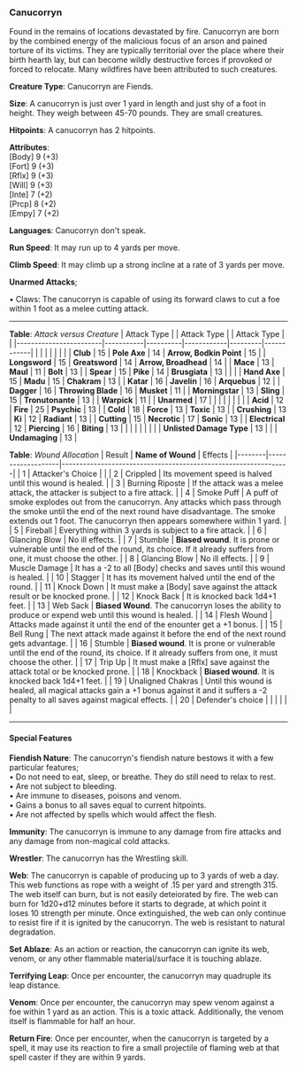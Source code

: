 ### Canucorryn
Found in the remains of locations devastated by fire. Canucorryn are born by the combined energy of the malicious focus of an arson and pained torture of its victims. They are typically territorial over the place where their birth hearth lay, but can become wildly destructive forces if provoked or forced to relocate. Many wildfires have been attributed to such creatures.

**Creature Type**: Canucorryn are Fiends.

**Size**:  A canucorryn is just over 1 yard in length and just shy of a foot in height. They weigh between 45-70 pounds. They are small creatures.

**Hitpoints**: A canucorryn has 2 hitpoints.

**Attributes**:  
[Body] 9 (+3)  
[Fort] 9 (+3)  
[Rflx] 9 (+3)  
[Will] 9 (+3)  
[Inte] 7 (+2)  
[Prcp] 8 (+2)  
[Empy] 7 (+2)  

**Languages**: Canucorryn don't speak.

**Run Speed**: It may run up to 4 yards per move.

**Climb Speed**: It may climb up a strong incline at a rate of 3 yards per move.

**Unarmed Attacks**;

 • Claws: The canucorryn is capable of using its forward claws to cut a foe within 1 foot as a melee cutting attack.

---------------------

**Table**: *Attack versus Creature*
| Attack Type            |           | Attack Type  |        | Attack Type |         |
|------------------------|-----------|----------|------------|---------|------------|
|                        |          |            |         |            |         |
| **Club**                   | 15   | **Pole Axe** | 14     | **Arrow, Bodkin Point**    | 15    |
| **Longsword**              | 15    | **Greatsword** | 14  | **Arrow, Broadhead**       | 14    |
| **Mace**                   | 13    | **Maul** | 11        | **Bolt** | 13    |
| **Spear**                  | 15     | **Pike** | 14       | **Brusgiata** | 13     |  |     |
| **Hand Axe**               | 15     | **Madu**   | 15      | **Chakram** | 13    |
| **Katar**                  | 16     | **Javelin**         | 16    | **Arquebus** | 12    |
| **Dagger**                 | 16     | **Throwing Blade**  | 16    | **Musket** | 11    |
| **Morningstar**            | 13     | **Sling**           | 15    | **Tronutonante** | 13    |
| **Warpick**                | 11     | |  **Unarmed**         | 17   |
|                        |           |          |            |         |            |
| **Acid**                   | 12     | **Fire** | 25     | **Psychic** | 13     |
| **Cold**                   | 18     | **Force** | 13     | **Toxic**  | 13     |
| **Crushing**               | 13     | **Ki** | 12     | **Radiant** | 13     |
| **Cutting**                | 15     | **Necrotic** | 17     | **Sonic** | 13    |
| **Electrical**             | 12     | **Piercing** | 16     | **Biting** | 13    |
|                            |        |              |        |            |       |
| **Unlisted Damage Type** | 13 |    |     | **Undamaging** | 13 |

**Table**: *Wound Allocation*
| Result | **Name of Wound** | Effects                                                        |
|--------|-------------------|----------------------------------------------------------------|
|   1    | Attacker's Choice |                                                                |
|   2    | Crippled          | Its movement speed is halved until this wound is healed.      |
|   3    | Burning Riposte     | If the attack was a melee attack, the attacker is subject to a fire attack. |
|   4    | Smoke Puff       | A puff of smoke explodes out from the canucorryn. Any attacks which pass through the smoke until the end of the next round have disadvantage. The smoke extends out 1 foot. The canucorryn then appears somewhere within 1 yard. |
|   5    | Fireball    | Everything within 3 yards is subject to a fire attack. |
|   6    | Glancing Blow            | No ill effects. |
|   7    | Stumble | **Biased wound**. It is prone or vulnerable until the end of the round, its choice. If it already suffers from one, it must choose the other. |
|   8    | Glancing Blow     | No ill effects.                                     |
|   9    | Muscle Damage     | It has a -2 to all [Body] checks and saves until this wound is healed. |
|   10   | Stagger        | It has its movement halved until the end of the round. |
|   11   | Knock Down | It must make a [Body] save against the attack result or be knocked prone. |
|   12   | Knock Back | It is knocked back 1d4+1 feet. |
|   13   | Web Sack | **Biased Wound**. The canucorryn loses the ability to produce or expend web until this wound is healed. |
|   14   | Flesh Wound | Attacks made against it until the end of the enounter get a +1 bonus. |
|   15   | Bell Rung | The next attack made against it before the end of the next round gets advantage.  |
|   16   | Stumble | **Biased wound**. It is prone or vulnerable until the end of the round, its choice. If it already suffers from one, it must choose the other. |
|   17   | Trip Up           | It must make a [Rflx] save against the attack total or be knocked prone.   |
|   18   | Knockback | **Biased wound**. It is knocked back 1d4+1 feet. |
|   19   | Unaligned Chakras | Until this wound is healed, all magical attacks gain a +1 bonus against it and it suffers a -2 penalty to all saves against magical effects. |
|   20   | Defender's choice |                                   |
|        |                                                |                                   |

---------------------

#### Special Features

**Fiendish Nature**: The canucorryn's fiendish nature bestows it with a few particular features;  
 • Do not need to eat, sleep, or breathe. They do still need to relax to rest.  
 • Are not subject to bleeding.  
 • Are immune to diseases, poisons and venom.  
 • Gains a bonus to all saves equal to current hitpoints.  
 • Are not affected by spells which would affect the flesh.

**Immunity**: The canucorryn is immune to any damage from fire attacks and any damage from non-magical cold attacks.

**Wrestler**: The canucorryn has the Wrestling skill.

**Web**: The canucorryn is capable of producing up to 3 yards of web a day. This web functions as rope with a weight of .15 per yard and strength 315. The web itself can burn, but is not easily deteiorated by fire. The web can burn for 1d20+d12 minutes before it starts to degrade, at which point it loses 10 strength per minute. Once extinguished, the web can only continue to resist fire if it is ignited by the canucorryn. The web is resistant to natural degradation.

**Set Ablaze**: As an action or reaction, the canucorryn can ignite its web, venom, or any other flammable material/surface it is touching ablaze.

**Terrifying Leap**: Once per encounter, the canucorryn may quadruple its leap distance.

**Venom**: Once per encounter, the canucorryn may spew venom against a foe within 1 yard as an action. This is a toxic attack. Additionally, the venom itself is flammable for half an hour.

**Return Fire**: Once per encounter, when the canucorryn is targeted by a spell, it may use its reaction to fire a small projectile of flaming web at that spell caster if they are within 9 yards.
